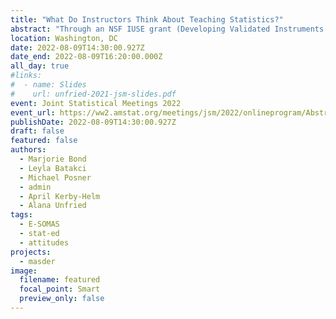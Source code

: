 ```yaml
---
title: "What Do Instructors Think About Teaching Statistics?"
abstract: "Through an NSF IUSE grant (Developing Validated Instruments to Measure Student/Faculty Attitudes in Undergraduate Statistics and Data Science Education; DUE-2013392), our research team is developing a family of validated instrument to measure the students’ attitudes toward learning statistics, instructors' attitudes toward teaching statistics, and learning environment. Measuring instructor attitudes and environment allows identification of features related to improvement of student attitudes. The instructor version of the Survey of Motivational Attitudes toward Statistics (I-SOMAS) is based on Expectancy-Value Theory (Eccles et al., 1983; Eccles & Wigfield 2002) is a first of its kind to measure statistics-instructors’ attitudes. We will present our item development process and the psychometric properties for the most recent I-SOMAS pilot administration. Statistics instructors and educational researchers who are interested in being involved with data collection in future phases of the project are encouraged to contact the authors."
location: Washington, DC
date: 2022-08-09T14:30:00.927Z
date_end: 2022-08-09T16:20:00.000Z
all_day: true
#links:
#  - name: Slides
#    url: unfried-2021-jsm-slides.pdf
event: Joint Statistical Meetings 2022
event_url: https://ww2.amstat.org/meetings/jsm/2022/onlineprogram/AbstractDetails.cfm?abstractid=323564
publishDate: 2022-08-09T14:30:00.927Z
draft: false
featured: false
authors:
  - Marjorie Bond
  - Leyla Batakci
  - Michael Posner
  - admin
  - April Kerby-Helm
  - Alana Unfried
tags:
  - E-SOMAS
  - stat-ed
  - attitudes
projects:
  - masder
image:
  filename: featured
  focal_point: Smart
  preview_only: false
---
```

